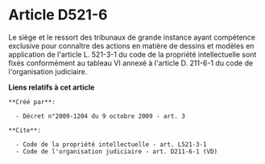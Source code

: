 # Article D521-6

Le siège et le ressort des tribunaux de grande instance ayant compétence exclusive pour connaître des actions en matière de
dessins et modèles en application de l'article L. 521-3-1 du code de la propriété intellectuelle sont fixés conformément au
tableau VI annexé à l'article D. 211-6-1 du code de l'organisation judiciaire.

**Liens relatifs à cet article**

	**Créé par**:

	  - Décret n°2009-1204 du 9 octobre 2009 - art. 3

	**Cite**:

	  - Code de la propriété intellectuelle - art. L521-3-1
	  - Code de l'organisation judiciaire - art. D211-6-1 (VD)
